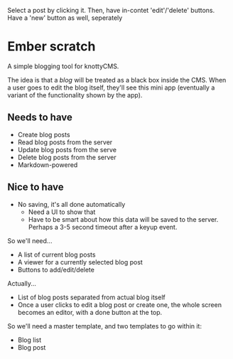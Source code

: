 Select a post by clicking it. Then, have in-contet 'edit'/'delete' buttons.
Have a 'new' button as well, seperately


# Ember scratch

A simple blogging tool for knottyCMS.

The idea is that a *blog* will be treated as a black box inside the CMS. When a user goes to edit the blog itself, they'll see this mini app (eventually a variant of the functionality shown by the app).

## Needs to have
- Create blog posts
- Read blog posts from the server
- Update blog posts from the serve
- Delete blog posts from the server
- Markdown-powered

## Nice to have
- No saving, it's all done automatically
    - Need a UI to show that
    - Have to be smart about how this data will be saved to the server. Perhaps a 3-5 second timeout after a keyup event.


So we'll need...
- A list of current blog posts
- A viewer for a currently selected blog post
- Buttons to add/edit/delete

Actually...
- List of blog posts separated from actual blog itself
- Once a user clicks to edit a blog post or create one, the whole screen becomes an editor, with a done button at the top.

So we'll need a master template, and two templates to go within it:
- Blog list
- Blog post
